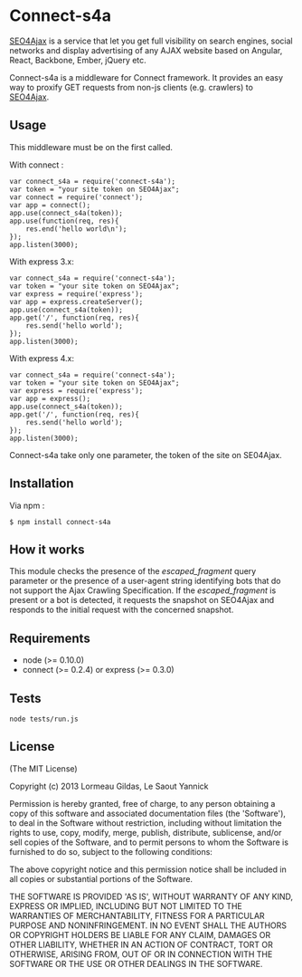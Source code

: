 Connect-s4a
=============

[SEO4Ajax](https://www.seo4ajax.com) is a service that let you get full visibility on search engines, social networks and display advertising of any AJAX website based on Angular, React, Backbone, Ember, jQuery etc.

Connect-s4a is a middleware for Connect framework. It provides an easy way to
proxify GET requests from non-js clients (e.g. crawlers) to [SEO4Ajax](https://www.seo4ajax.com).

Usage
-----

This middleware must be on the first called.

With connect :

    var connect_s4a = require('connect-s4a');
    var token = "your site token on SEO4Ajax";
    var connect = require('connect');
    var app = connect();
    app.use(connect_s4a(token));
    app.use(function(req, res){
        res.end('hello world\n');
    });
    app.listen(3000);

With express 3.x:

    var connect_s4a = require('connect-s4a');
    var token = "your site token on SEO4Ajax";
    var express = require('express');
    var app = express.createServer();
    app.use(connect_s4a(token));
    app.get('/', function(req, res){
        res.send('hello world');
    });
    app.listen(3000);

With express 4.x:

    var connect_s4a = require('connect-s4a');
    var token = "your site token on SEO4Ajax";
    var express = require('express');
    var app = express();
    app.use(connect_s4a(token));
    app.get('/', function(req, res){
        res.send('hello world');
    });
    app.listen(3000);

Connect-s4a take only one parameter, the token of the site on SE04Ajax.


Installation
------------
Via npm :

    $ npm install connect-s4a

How it works
------------

This module checks the presence of the _escaped_fragment_ query parameter or the presence of a user-agent string identifying bots that do not support the Ajax Crawling Specification.
If the _escaped_fragment_ is present or a bot is detected, it requests the snapshot on SEO4Ajax and responds to the initial request with the concerned snapshot.


Requirements
------------

- node (>= 0.10.0)
- connect (>= 0.2.4) or express (>= 0.3.0)


Tests
-----

    node tests/run.js


License
-------

(The MIT License)

Copyright (c) 2013 Lormeau Gildas, Le Saout Yannick

Permission is hereby granted, free of charge, to any person obtaining a copy of this software and associated documentation files (the 'Software'), to deal in the Software without restriction, including without limitation the rights to use, copy, modify, merge, publish, distribute, sublicense, and/or sell copies of the Software, and to permit persons to whom the Software is furnished to do so, subject to the following conditions:

The above copyright notice and this permission notice shall be included in all copies or substantial portions of the Software.

THE SOFTWARE IS PROVIDED 'AS IS', WITHOUT WARRANTY OF ANY KIND, EXPRESS OR IMPLIED, INCLUDING BUT NOT LIMITED TO THE WARRANTIES OF MERCHANTABILITY, FITNESS FOR A PARTICULAR PURPOSE AND NONINFRINGEMENT. IN NO EVENT SHALL THE AUTHORS OR COPYRIGHT HOLDERS BE LIABLE FOR ANY CLAIM, DAMAGES OR OTHER LIABILITY, WHETHER IN AN ACTION OF CONTRACT, TORT OR OTHERWISE, ARISING FROM, OUT OF OR IN CONNECTION WITH THE SOFTWARE OR THE USE OR OTHER DEALINGS IN THE SOFTWARE.
